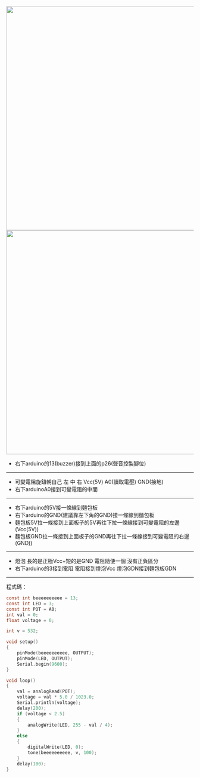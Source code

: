 <img src="https://github.com/taeyeonssupdate/zerojudge/blob/master/exam2/%E9%A1%8C%E7%9B%AE%E8%AA%AA%E6%98%8E.png?raw=true" width="600">
<img src="https://github.com/taeyeonssupdate/zerojudge/blob/master/exam2/%E6%8E%A5%E7%B7%9A%E5%9C%96.png?raw=true" width="600">


* 右下arduino的13(buzzer)接到上面的p26(聲音控製腳位)
---
* 可變電阻旋鈕朝自己 左 中 右 Vcc(5V) A0(讀取電壓) GND(接地)
* 右下arduinoA0接到可變電阻的中間
---
* 右下arduino的5V接一條線到麵包板
* 右下arduino的GND(建議靠左下角的GND)接一條線到麵包板
* 麵包板5V拉一條接到上面板子的5V再往下拉一條線接到可變電阻的左邊(Vcc(5V))
* 麵包板GND拉一條接到上面板子的GND再往下拉一條線接到可變電阻的右邊(GND))
---
* 燈泡 長的是正極Vcc+短的是GND 電阻隨便一個 沒有正負區分
* 右下arduino的3接到電阻 電阻接到燈泡Vcc 燈泡GDN接到麵包板GDN
---


程式碼：
```c
const int beeeeeeeeee = 13;
const int LED = 3;
const int POT = A0;
int val = 0;
float voltage = 0;

int v = 532;

void setup()
{
    pinMode(beeeeeeeeee, OUTPUT);
    pinMode(LED, OUTPUT);
    Serial.begin(9600);
}

void loop()
{
    val = analogRead(POT);
    voltage = val * 5.0 / 1023.0;
    Serial.println(voltage);
    delay(200);
    if (voltage < 2.5)
    {
        analogWrite(LED, 255 - val / 4);
    }
    else
    {
        digitalWrite(LED, 0);
        tone(beeeeeeeeee, v, 100);
    }
    delay(100);
}
```